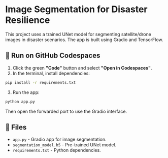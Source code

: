# Image Segmentation for Disaster Resilience

This project uses a trained UNet model for segmenting satellite/drone images in disaster scenarios. The app is built using Gradio and TensorFlow.

## 🚀 Run on GitHub Codespaces

1. Click the green **"Code"** button and select **"Open in Codespaces"**.
2. In the terminal, install dependencies:

```bash
pip install -r requirements.txt
```

3. Run the app:

```bash
python app.py
```

Then open the forwarded port to use the Gradio interface.

## 📂 Files

- `app.py` - Gradio app for image segmentation.
- `segmentation_model.h5` - Pre-trained UNet model.
- `requirements.txt` - Python dependencies.